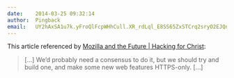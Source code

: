 ```yaml
---
date:    2014-03-25 09:32:14
author:  Pingback
email:   UY2hAxSA1u7k.yFroQlFcpWHhCull.XR_rdLql_E8SS65ZxSTCrq2sryO2EJQnlQ==
---
```


This article referenced by <a
href="http://blog.gerv.net/2014/03/mozilla-and-the-future/">Mozilla
and the Future | Hacking for Christ</a>:

> [&#8230;] We&#8217;d probably need a consensus to do it, but we
> should try and build one, and make some new web features
> HTTPS-only. [&#8230;]
